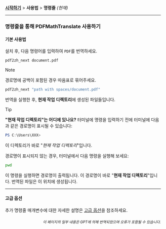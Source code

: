 [**시작하기**](./getting-started.md) > **사용법** > **명령줄** _(현재)_

---

### 명령줄을 통해 PDFMathTranslate 사용하기

#### 기본 사용법

설치 후, 다음 명령어를 입력하여 `PDF`를 번역하세요.

```bash
pdf2zh_next document.pdf
```

> [!NOTE]
> 
> 경로명에 공백이 포함된 경우 따옴표로 묶어주세요.
> 
> ```bash
> pdf2zh_next "path with spaces/document.pdf"
> ```

번역을 실행한 후, **현재 작업 디렉토리**에 생성된 파일들입니다.

> [!TIP]
> **"현재 작업 디렉토리"는 어디에 있나요?**
> 터미널에 명령을 입력하기 전에 터미널에 다음과 같은 경로명이 표시될 수 있습니다:
> 
> ```powershell
> PS C:\Users\XXX>
> ```
> 
> 이 디렉토리가 바로 "*현재 작업 디렉토리*"입니다.
> 
> 경로명이 표시되지 않는 경우, 터미널에서 다음 명령을 실행해 보세요:
> 
> ```bash
> pwd
> ```
> 
> 이 명령을 실행하면 경로명이 출력됩니다. 이 경로명이 바로 "**현재 작업 디렉토리**"입니다. 번역된 파일은 이 위치에 생성됩니다.

---

#### 고급 옵션

추가 명령줄 매개변수에 대한 자세한 설명은 [고급 옵션](./../advanced/advanced.md)을 참조하세요.

<div align="right"> 
<h6><small>이 페이지의 일부 내용은 GPT에 의해 번역되었으며 오류가 포함될 수 있습니다.</small></h6>